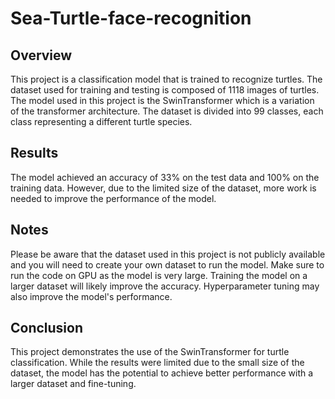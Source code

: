 # Sea-Turtle-face-recognition
## Overview
This project is a classification model that is trained to recognize turtles. The dataset used for training and testing is composed of 1118 images of turtles. The model used in this project is the SwinTransformer which is a variation of the transformer architecture. The dataset is divided into 99 classes, each class representing a different turtle species.
## Results
The model achieved an accuracy of 33% on the test data and 100% on the training data. However, due to the limited size of the dataset, more work is needed to improve the performance of the model.
## Notes
Please be aware that the dataset used in this project is not publicly available and you will need to create your own dataset to run the model.
Make sure to run the code on GPU as the model is very large.
Training the model on a larger dataset will likely improve the accuracy.
Hyperparameter tuning may also improve the model's performance.
## Conclusion
This project demonstrates the use of the SwinTransformer for turtle classification. While the results were limited due to the small size of the dataset, the model has the potential to achieve better performance with a larger dataset and fine-tuning.
